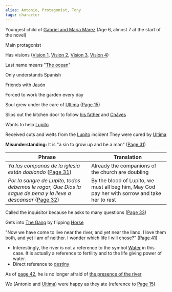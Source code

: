 ```yaml
---
alias: Antonio, Protagonist, Tony
tags: character
---
```

Youngest child of [Gabriel and Maria Márez](</Márez Family/Gabriel and Maria Márez.md>)
(Age 6, almost 7 at the start of the novel)

Main protagonist

Has visions ([Vision 1](</Visions/Vision 1.md>), [Vision 2](</Visions/Vision 2.md>), [Vision 3](</Visions/Vision 3.md>), [Vision 4](</Visions/Vision 4.md>))

Last name means "[The ocean](</Symbols/Water.md>)"

Only understands Spanish

Friends with [Jasón](</Jasón.md>)

Forced to work the garden every day

Soul grew under the care of [Ultima](</Ultima.md>) ([Page 15](</BMU.pdf#page=27>))

Slips out the kitchen door to follow [his father](</Márez Family/Gabriel and Maria Márez.md#Gabriel Márez>) and [Cháves](</Cháves.md>)

Wants to help [Lupito](</Lupito.md>)

Received cuts and welts from the [Lupito](</Lupito.md>) incident
They were cured by [Ultima](</Ultima.md>)

**Misunderstanding:** It is "a sin to grow up and be a man" ([Page 31](</BMU.pdf#page=43>))

Phrase | Translation
-|-
*Ya las companas de la iglesia están doblando* ([Page 31](</BMU.pdf#page=43>)) | Already the companions of the church are doubling
*Por la sangre de Lupito, todos debemos le rogar, Que Dios la sague de pena y la lleve a descansar* ([Page 32](</BMU.pdf#page=44>)) | By the blood of Lupito, we must all beg him, May God pay her with sorrow and take her to rest

Called the inquisitor because he asks to many questions  ([Page 33](</BMU.pdf#page=45>))

Gets into [The Gang](</The Gang.md>) by flipping [Horse](</The Gang.md>)

"Now we have come to live near the river, and yet near the llano. I love them both, and yet I am of neither. I wonder which life I will chose?" ([Page 41](</BMU.pdf#page=53>))
- Interestingly, the river is not a reference to the symbol [Water](</Symbols/Water.md>) in this case. It is actually a reference to fertility and to the life giving power of water.
- Direct reference to [destiny](</Symbols/afterbirth.md>)

As of [page 42](</BMU.pdf#page=54>), he is no longer afraid of [the presence of the river](</Symbols/Water.md>)

We (Antonio and [Ultima](</Ultima.md>)) were happy as they ate (reference to [Page 15](</BMU.pdf#page=27>))